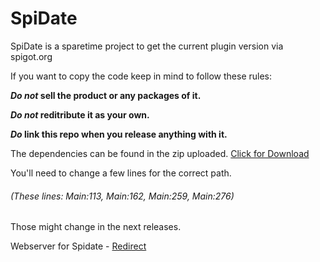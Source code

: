 # SpiDate
SpiDate is a sparetime project to get the current plugin version via spigot.org


If you want to copy the code keep in mind to follow these rules:

**_Do not_ sell the product or any packages of it.**

**_Do not_ reditribute it as your own.**

**_Do_ link this repo when you release anything with it.**


The dependencies can be found in the zip uploaded. [Click for Download](https://github.com/simpleC0de/SpiDate/raw/master/Dependencies.rar "Dependencies download")


You'll need to change a few lines for the correct path.
###### (These lines: Main:113, Main:162, Main:259, Main:276) 
Those might change in the next releases.


Webserver for Spidate - [Redirect](https://github.com/simpleC0de/Spidate-Webserver "Spidate Webserver")
